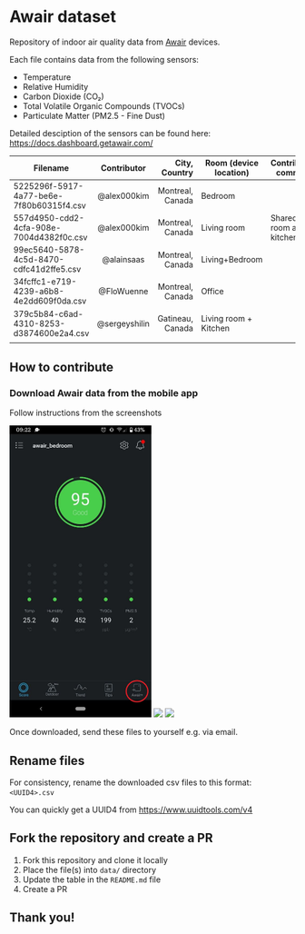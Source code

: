 # Awair dataset

Repository of indoor air quality data from [Awair](https://www.getawair.com/) devices.

Each file contains data from the following sensors:

- Temperature
- Relative Humidity
- Carbon Dioxide (CO₂)
- Total Volatile Organic Compounds (TVOCs)
- Particulate Matter (PM2.5 - Fine Dust)

Detailed desciption of the sensors can be found here: https://docs.dashboard.getawair.com/

| Filename                                 |  Contributor  |    City, Country | Room (device location) | Contributor's comments         |
| ---------------------------------------- | :-----------: | ---------------: | ---------------------- | ------------------------------ |
| 5225296f-5917-4a77-be6e-7f80b60315f4.csv |  @alex000kim  | Montreal, Canada | Bedroom                |                                |
| 557d4950-cdd2-4cfa-908e-7004d4382f0c.csv |  @alex000kim  | Montreal, Canada | Living room            | Shared living room and kitchen |
| 99ec5640-5878-4c5d-8470-cdfc41d2ffe5.csv |  @alainsaas   | Montreal, Canada | Living+Bedroom         |                                |
| 34fcffc1-e719-4239-a6b8-4e2dd609f0da.csv |  @FloWuenne   | Montreal, Canada | Office                 |                                |
| 379c5b84-c6ad-4310-8253-d3874600e2a4.csv | @sergeyshilin | Gatineau, Canada | Living room + Kitchen  |                                |
|                                          |               |                  |                        |                                |

## How to contribute

### Download Awair data from the mobile app

Follow instructions from the screenshots

<img src="screenshots/1.jpg?raw=true" width="250"/>

<img src="screenshots/2.jpg?raw=true" width="250"/>

<img src="screenshots/3.jpg?raw=true" width="250"/>

Once downloaded, send these files to yourself e.g. via email.

## Rename files

For consistency, rename the downloaded csv files to this format: `<UUID4>.csv`

You can quickly get a UUID4 from https://www.uuidtools.com/v4

## Fork the repository and create a PR

1. Fork this repository and clone it locally
2. Place the file(s) into `data/` directory
3. Update the table in the `README.md` file
4. Create a PR

## Thank you!
